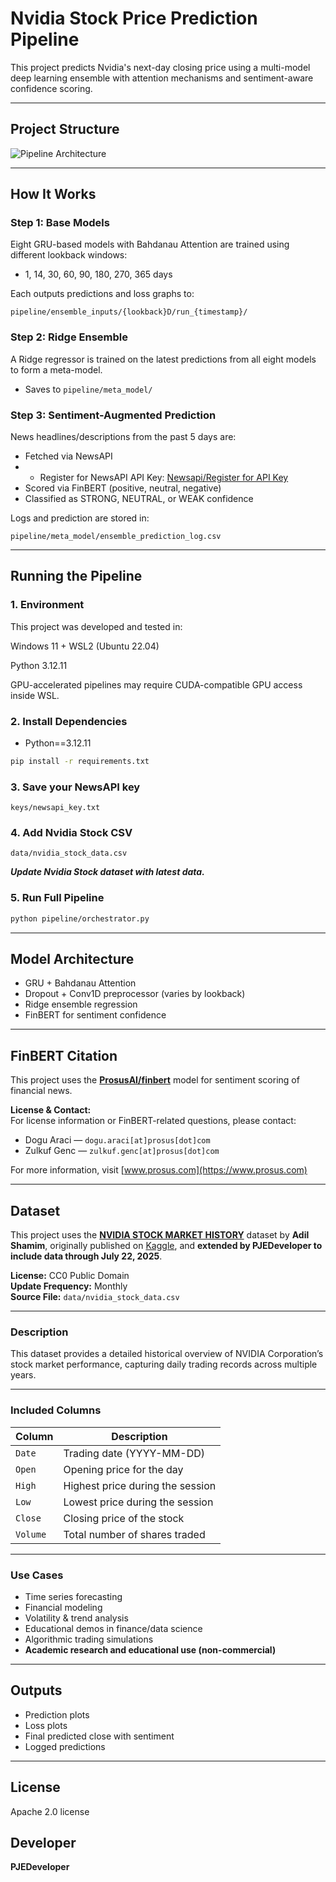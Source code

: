 # Nvidia Stock Price Prediction Pipeline

This project predicts Nvidia's next-day closing price using a multi-model deep learning ensemble with attention mechanisms and sentiment-aware confidence scoring.

---

## Project Structure

![Pipeline Architecture](nvidia_prediction_pipeline_architecture.png)

---

## How It Works

### Step 1: Base Models

Eight GRU-based models with Bahdanau Attention are trained using different lookback windows:

* 1, 14, 30, 60, 90, 180, 270, 365 days

Each outputs predictions and loss graphs to:

```
pipeline/ensemble_inputs/{lookback}D/run_{timestamp}/
```

### Step 2: Ridge Ensemble

A Ridge regressor is trained on the latest predictions from all eight models to form a meta-model.

* Saves to `pipeline/meta_model/`

### Step 3: Sentiment-Augmented Prediction

News headlines/descriptions from the past 5 days are:

* Fetched via NewsAPI
* * Register for NewsAPI API Key: [Newsapi/Register for API Key](https://newsapi.org/register)
* Scored via FinBERT (positive, neutral, negative)
* Classified as STRONG, NEUTRAL, or WEAK confidence

Logs and prediction are stored in:

```
pipeline/meta_model/ensemble_prediction_log.csv
```

---

## Running the Pipeline

### 1.  Environment
This project was developed and tested in:

Windows 11 + WSL2 (Ubuntu 22.04)

Python 3.12.11

GPU-accelerated pipelines may require CUDA-compatible GPU access inside WSL.

### 2. Install Dependencies

* Python==3.12.11

```bash
pip install -r requirements.txt
```

### 3. Save your NewsAPI key

```
keys/newsapi_key.txt
```

### 4. Add Nvidia Stock CSV

```
data/nvidia_stock_data.csv
```

***Update Nvidia Stock dataset with latest data.***

### 5. Run Full Pipeline

```bash
python pipeline/orchestrator.py
```

---

## Model Architecture

* GRU + Bahdanau Attention
* Dropout + Conv1D preprocessor (varies by lookback)
* Ridge ensemble regression
* FinBERT for sentiment confidence

---

## FinBERT Citation

This project uses the [**ProsusAI/finbert**](https://huggingface.co/ProsusAI/finbert) model for sentiment scoring of financial news.

**License & Contact:**  
For license information or FinBERT-related questions, please contact:  
- Dogu Araci — `dogu.araci[at]prosus[dot]com`  
- Zulkuf Genc — `zulkuf.genc[at]prosus[dot]com`  

For more information, visit [www.prosus.com](https://www.prosus.com)

---

## Dataset

This project uses the **[NVIDIA STOCK MARKET HISTORY](https://www.kaggle.com/datasets/adilshamim8/nvidia-stock-market-history)** dataset by **Adil Shamim**, originally published on [Kaggle](https://www.kaggle.com/), and **extended by PJEDeveloper to include data through July 22, 2025**.

**License:** CC0 Public Domain  
**Update Frequency:** Monthly  
**Source File:** `data/nvidia_stock_data.csv`

---

### Description

This dataset provides a detailed historical overview of NVIDIA Corporation’s stock market performance, capturing daily trading records across multiple years.

---

### Included Columns

| Column   | Description                           |
|----------|---------------------------------------|
| `Date`   | Trading date (YYYY-MM-DD)             |
| `Open`   | Opening price for the day             |
| `High`   | Highest price during the session      |
| `Low`    | Lowest price during the session       |
| `Close`  | Closing price of the stock            |
| `Volume` | Total number of shares traded         |

---

### Use Cases

- Time series forecasting  
- Financial modeling  
- Volatility & trend analysis  
- Educational demos in finance/data science  
- Algorithmic trading simulations
- **Academic research and educational use (non-commercial)**

---

## Outputs

* Prediction plots
* Loss plots
* Final predicted close with sentiment
* Logged predictions

---

## License

Apache 2.0 license

## Developer

**PJEDeveloper**
